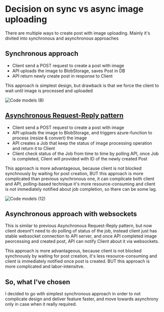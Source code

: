 
# Decision on sync vs async image uploading

There are multiple ways to create post with image uploading. Mainly it's divited into synchronous and asynchronous approaches

## Synchronous approach

- Client send a POST request to create a post with image
- API uploads the image to BlobStorage, saves Post in DB
- API return newly create post in response to Client

This approach is simplest design, but drawback is that we force the client to wait until image is processed and uploaded 

![Code models (8)](https://user-images.githubusercontent.com/36125138/199660965-6bfaf902-215e-40d5-9a0c-2d9636952a7b.jpg)


## [Asynchronous Request-Reply pattern](https://learn.microsoft.com/en-us/azure/architecture/patterns/async-request-reply)

- Client send a POST request to create a post with image
- API uploads the image to BlobStorage, and triggers azure-function to process (resize & convert) the image
- API creates a Job that keep the status of image processing operation and return it to Client
- Client check status of the Job from time to time by polling API, once Job is completed, Client will provided with ID of the newly created Post

This approach is more advantageous, because client is not blocked synchnously by waiting for post creation, 
BUT this approach is more complicated than previous synchronous one, it can complicate both client and API, polling-based technique it's more resource-consuming and client is not immediately notified about job completion, so there can be some lag.

![Code models (12)](https://user-images.githubusercontent.com/36125138/199669459-f4e03f9c-3325-4500-a5c6-b23e58627f51.jpg)

## Asynchronous approach with websockets

This is similar to previous Asynchronous Request-Reply pattern, but now client doesnt't need to do polling of status of the job, instead client just has stable websocket connection to API server, and once API completed image peorcessing and created post, API can notify Client about it via websockets. 

This approach is more advantageous, because client is not blocked synchnously by waiting for post creation, it's less resource-consuming and client is immediately notified once post is created. BUT this approach is more complicated and labor-intensitve.


## So, what I've chosen

I decided to go with simplest synchronous approach in order to not complicate design and deliver feature faster, and move towards asynchrony only in case when it really required.
